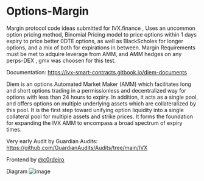 # Options-Margin

Margin protocol code ideas submitted for IVX.finance ,
Uses an uncommon option pricing method, Binomial Pricing model to price options within 1 days expiry to price better 0DTE options, as well as BlackScholes for longer options, and a mix of both for expirations in between.
Margin Requirements must be met to adquire leverage from AMM, and AMM hedges on any perps-DEX , gmx was choosen for this test.

Documentation: https://ivx-smart-contracts.gitbook.io/diem-documents

Diem is an options Automated Market Maker (AMM) which facilitates long and short options trading in a permissionless and decentralized way for options with less than 24 hours to expiry. In addition, it acts as a single pool, and offers options on multiple underlying assets which are collateralized by this pool. It is the first step toward unifying option liquidity into a single collateral pool for multiple assets and strike prices. It forms the foundation for expanding the IVX AMM to encompass a broad spectrum of expiry times.

Very early Audit by Guardian Audits: https://github.com/GuardianAudits/Audits/tree/main/IVX

Frontend by [@c0rdeiro](https://github.com/c0rdeiro)
   
Diagram
![image](https://github.com/MiguelBits/Options-Margin/assets/15989933/9c654fda-1cbb-4679-816f-dce2b5ae7cb3)
